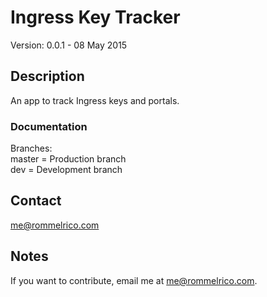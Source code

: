 # Ingress Key Tracker   

Version: 0.0.1 - 08 May 2015  

## Description  

An app to track Ingress keys and portals.  

### Documentation  
Branches:  
master = Production branch  
dev = Development branch  

## Contact  

<me@rommelrico.com>

## Notes  

If you want to contribute, email me at <me@rommelrico.com>.  
